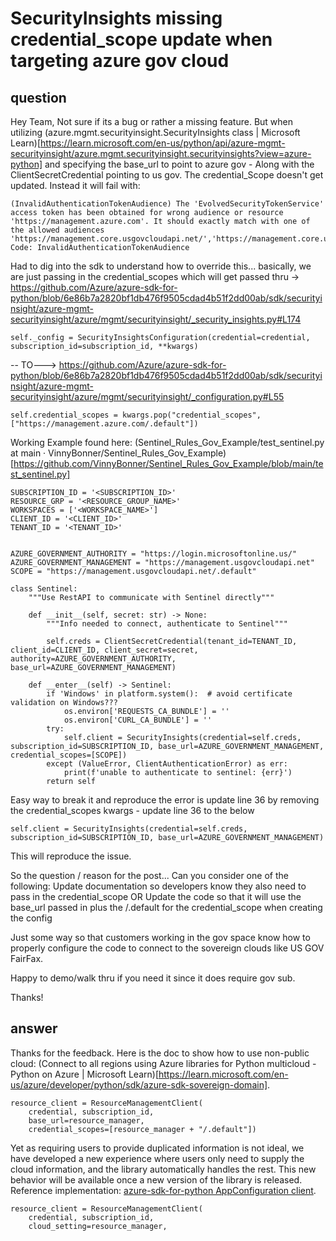 # SecurityInsights missing credential_scope update when targeting azure gov cloud

## question 
Hey Team, Not sure if its a bug or rather a missing feature. But when utilizing (azure.mgmt.securityinsight.SecurityInsights class | Microsoft Learn)[https://learn.microsoft.com/en-us/python/api/azure-mgmt-securityinsight/azure.mgmt.securityinsight.securityinsights?view=azure-python] and specifying the base_url to point to azure gov - Along with the ClientSecretCredential pointing to us gov. The credential_Scope doesn't get updated. Instead it will fail with: 
```
(InvalidAuthenticationTokenAudience) The 'EvolvedSecurityTokenService' access token has been obtained for wrong audience or resource 'https://management.azure.com'. It should exactly match with one of the allowed audiences 'https://management.core.usgovcloudapi.net/','https://management.core.usgovcloudapi.net','https://management.usgovcloudapi.net/','https://management.usgovcloudapi.net'.
Code: InvalidAuthenticationTokenAudience
```
Had to dig into the sdk to understand how to override this... basically, we are just passing in the credential_scopes which will get passed thru 
-> https://github.com/Azure/azure-sdk-for-python/blob/6e86b7a2820bf1db476f9505cdad4b51f2dd00ab/sdk/securityinsight/azure-mgmt-securityinsight/azure/mgmt/securityinsight/_security_insights.py#L174 
```
self._config = SecurityInsightsConfiguration(credential=credential, subscription_id=subscription_id, **kwargs)
```
-- TO---> https://github.com/Azure/azure-sdk-for-python/blob/6e86b7a2820bf1db476f9505cdad4b51f2dd00ab/sdk/securityinsight/azure-mgmt-securityinsight/azure/mgmt/securityinsight/_configuration.py#L55
```
self.credential_scopes = kwargs.pop("credential_scopes", ["https://management.azure.com/.default"])
```

Working Example found here: (Sentinel_Rules_Gov_Example/test_sentinel.py at main · VinnyBonner/Sentinel_Rules_Gov_Example)[https://github.com/VinnyBonner/Sentinel_Rules_Gov_Example/blob/main/test_sentinel.py]
```
SUBSCRIPTION_ID = '<SUBSCRIPTION_ID>'
RESOURCE_GRP = '<RESOURCE_GROUP_NAME>'
WORKSPACES = ['<WORKSPACE_NAME>']
CLIENT_ID = '<CLIENT_ID>'
TENANT_ID = '<TENANT_ID>'


AZURE_GOVERNMENT_AUTHORITY = "https://login.microsoftonline.us/"
AZURE_GOVERNMENT_MANAGEMENT = "https://management.usgovcloudapi.net"
SCOPE = "https://management.usgovcloudapi.net/.default"

class Sentinel:
    """Use RestAPI to communicate with Sentinel directly"""

    def __init__(self, secret: str) -> None:
        """Info needed to connect, authenticate to Sentinel"""

        self.creds = ClientSecretCredential(tenant_id=TENANT_ID, client_id=CLIENT_ID, client_secret=secret, authority=AZURE_GOVERNMENT_AUTHORITY, base_url=AZURE_GOVERNMENT_MANAGEMENT)

    def __enter__(self) -> Sentinel:
        if 'Windows' in platform.system():  # avoid certificate validation on Windows???
            os.environ['REQUESTS_CA_BUNDLE'] = ''
            os.environ['CURL_CA_BUNDLE'] = ''
        try:
            self.client = SecurityInsights(credential=self.creds, subscription_id=SUBSCRIPTION_ID, base_url=AZURE_GOVERNMENT_MANAGEMENT, credential_scopes=[SCOPE])
        except (ValueError, ClientAuthenticationError) as err:
            print(f'unable to authenticate to sentinel: {err}')
        return self
```
 
Easy way to break it and reproduce the error is update line 36 by removing the credential_scopes kwargs - update line 36 to the below
```
self.client = SecurityInsights(credential=self.creds, subscription_id=SUBSCRIPTION_ID, base_url=AZURE_GOVERNMENT_MANAGEMENT)
```
 
This will reproduce the issue. 
 
So the question / reason for the post... 
Can you consider one of the following: 
Update documentation so developers know they also need to pass in the credential_scope
OR
Update the code so that it will use the base_url passed in plus the /.default for the credential_scope when creating the config
 
Just some way so that customers working in the gov space know how to properly configure the code to connect to the sovereign clouds like US GOV FairFax.
 
Happy to demo/walk thru if you need it since it does require gov sub. 
 
Thanks!

## answer
Thanks for the feedback. Here is the doc to show how to use non-public cloud: (Connect to all regions using Azure libraries for Python multicloud - Python on Azure | Microsoft Learn)[https://learn.microsoft.com/en-us/azure/developer/python/sdk/azure-sdk-sovereign-domain].
```
resource_client = ResourceManagementClient(
    credential, subscription_id,
    base_url=resource_manager,
    credential_scopes=[resource_manager + "/.default"])
```

Yet as requiring users to provide duplicated information is not ideal, we have developed a new experience where users only need to supply the cloud information, and the library automatically handles the rest. This new behavior will be available once a new version of the library is released. Reference implementation: [azure-sdk-for-python AppConfiguration client](https://github.com/Azure/azure-sdk-for-python/blob/main/sdk/appconfiguration/azure-mgmt-appconfiguration/azure/mgmt/appconfiguration/_app_configuration_management_client.py#L73).
```
resource_client = ResourceManagementClient(
    credential, subscription_id,
    cloud_setting=resource_manager,
```
